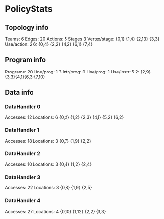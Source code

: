 # PolicyStats
## Topology info
Teams:		6
Edges:		20
Actions:	5
Stages		3
Vertex/stage:	{0,1} {1,4} {2,13} {3,3} 
Use/action:	2.6: {0,4} {2,2} {4,2} {6,1} {7,4} 

## Program info
Programs:	20
Line/prog:	1.3
Intr/prog:	0
Use/prog:	1
Use/instr:	5.2: {2,9}{3,3}{4,1}{6,3}{7,10}

## Data info

### DataHandler 0
Accesses:	12
Locations:	6
{0,2} {1,2} {2,3} {4,1} {5,2} {6,2} 

### DataHandler 1
Accesses:	18
Locations:	3
{0,7} {1,9} {2,2} 

### DataHandler 2
Accesses:	10
Locations:	3
{0,4} {1,2} {2,4} 

### DataHandler 3
Accesses:	22
Locations:	3
{0,8} {1,9} {2,5} 

### DataHandler 4
Accesses:	27
Locations:	4
{0,10} {1,12} {2,2} {3,3} 